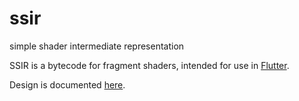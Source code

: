 # ssir
simple shader intermediate representation


SSIR is a bytecode for fragment shaders, intended for use in [Flutter](https://flutter.dev).

Design is documented [here](https://docs.google.com/document/d/1z9K5LernwQ0LVAzfbAMW6ITx63QRdRsoax1NLYEfm4Y).
